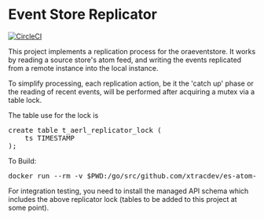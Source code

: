 # Event Store Replicator

[![CircleCI](https://circleci.com/gh/xtracdev/es-atom-replicator.svg?style=svg)](https://circleci.com/gh/xtracdev/es-atom-replicator)

This project implements a replication process for the oraeventstore. It 
works by reading a source store's atom feed, and writing the events
replicated from a remote instance into the local instance.

To simplify processing, each replication action, be it the 'catch up' 
phase or the reading of recent events, will be performed after 
acquiring a mutex via a table lock.

The table use for the lock is 

<pre>
create table t_aerl_replicator_lock (
    ts TIMESTAMP
);
</pre>

To Build:

<pre>
docker run --rm -v $PWD:/go/src/github.com/xtracdev/es-atom-replicator -e DB_USER=<db user> -e DB_PASSWORD=<db password> -e DB_HOST=<db host> -e DB_PORT=<db port> -e DB_SVC=<db service> -w /go/src/github.com/xtracdev/es-atom-replicator xtracdev/goora bash -c "make -f Makefile"
</pre>


For integration testing, you need to install the managed API schema
which includes the above replicator lock (tables to be added to this
project at some point).

